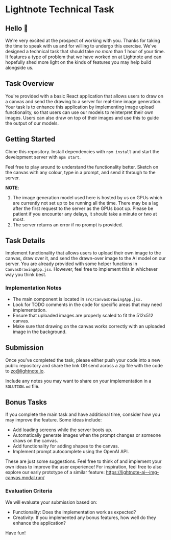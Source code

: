 # Lightnote Technical Task

## Hello 👋
We're very excited at the prospect of working with you. Thanks for taking the time to speak with us and for willing to undergo this exercise. We've designed a technical task that should take *no more* than 1 hour of your time. It features a type of problem that we have worked on at Lightnote and can hopefully shed more light on the kinds of features you may help build alongside us. 

## Task Overview
You're provided with a basic React application that allows users to draw on a canvas and send the drawing to a server for real-time image generation. Your task is to enhance this application by implementing image upload functionality, so that users can use our models to reinterpret their own images. Users can also draw on top of their images and use this to guide the output of our models. 

## Getting Started

Clone this repository. Install dependencies with `npm install` and start the development server with `npm start`.

Feel free to play around to understand the functionality better. Sketch on the canvas with any colour, type in a prompt, and send it through to the server. 

**NOTE**: 
1. The image generation model used here is hosted by us on GPUs which are currently not set up to be running all the time. There may be a lag after the first request to the server as the GPUs boot up. Please be patient if you encounter any delays, it should take a minute or two at most. 
2. The server returns an error if no prompt is provided.


## Task Details

Implement functionality that allows users to upload their own image to the canvas, draw over it, and send the drawn-over image to the AI model on our server. You are already provided with some helper functions in `CanvasDrawingApp.jsx`. However, feel free to implement this in whichever way you think best.


### Implementation Notes

- The main component is located in `src/CanvasDrawingApp.jsx.`
- Look for TODO comments in the code for specific areas that may need implementation.
- Ensure that uploaded images are properly scaled to fit the 512x512 canvas.
- Make sure that drawing on the canvas works correctly with an uploaded image in the background.

## Submission
Once you've completed the task, please either push your code into a new public repository and share the link OR send across a zip file with the code to zo@lightnote.io.

Include any notes you may want to share on your implementation in a `SOLUTION.md` file.

## Bonus Tasks
If you complete the main task and have additional time, consider how you may improve the feature. Some ideas include:
- Add loading screens while the server boots up.
- Automatically generate images when the prompt changes or someone draws on the canvas.
- Add functionality for adding shapes to the canvas.
- Implement prompt autocomplete using the OpenAI API.

These are just some suggestions. Feel free to think of and implement your own ideas to improve the user experience! 
For inspiration, feel free to also explore our early prototype of a similar feature: https://lightnote-ai--img-canvas.modal.run/

### Evaluation Criteria
We will evaluate your submission based on:

- Functionality: Does the implementation work as expected?
- Creativity: If you implemented any bonus features, how well do they enhance the application?

Have fun!